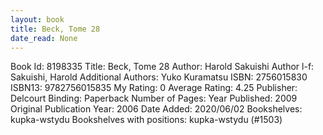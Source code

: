 ```yaml
---
layout: book
title: Beck, Tome 28
date_read: None
---
```


Book Id: 8198335
Title: Beck, Tome 28
Author: Harold Sakuishi
Author l-f: Sakuishi, Harold
Additional Authors: Yuko Kuramatsu
ISBN: 2756015830
ISBN13: 9782756015835
My Rating: 0
Average Rating: 4.25
Publisher: Delcourt
Binding: Paperback
Number of Pages: 
Year Published: 2009
Original Publication Year: 2006
Date Added: 2020/06/02
Bookshelves: kupka-wstydu
Bookshelves with positions: kupka-wstydu (#1503)

